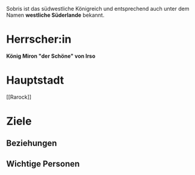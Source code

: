 Sobris ist das südwestliche Königreich und entsprechend auch unter dem Namen **westliche Süderlande** bekannt.

# Herrscher:in

**König Miron "der Schöne" von Irso**

# Hauptstadt
[[Rarock]]

# Ziele

## Beziehungen


## Wichtige Personen